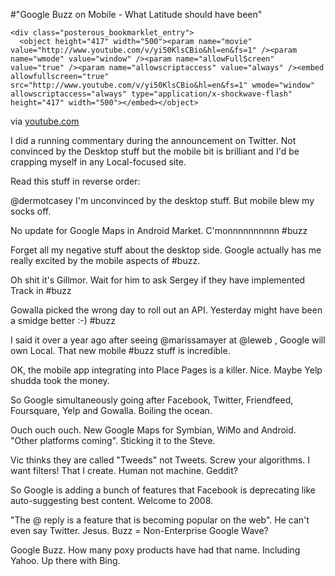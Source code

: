 #"Google Buzz on Mobile - What Latitude should have been"


    <div class="posterous_bookmarklet_entry">
      <object height="417" width="500"><param name="movie" value="http://www.youtube.com/v/yi50KlsCBio&hl=en&fs=1" /><param name="wmode" value="window" /><param name="allowFullScreen" value="true" /><param name="allowscriptaccess" value="always" /><embed allowfullscreen="true" src="http://www.youtube.com/v/yi50KlsCBio&hl=en&fs=1" wmode="window" allowscriptaccess="always" type="application/x-shockwave-flash" height="417" width="500"></embed></object>

<div class="posterous_quote_citation">via <a href="http://www.youtube.com/watch?v=yi50KlsCBio&amp;feature=player_embedded">youtube.com</a></div>
    <p>I did a running commentary during the announcement on Twitter. Not convinced by the Desktop stuff but the mobile bit is brilliant and I'd be crapping myself in any Local-focused site.
</p><p>Read this stuff in reverse order:
</p><p>@dermotcasey I'm unconvinced by the desktop stuff. But mobile blew my socks off.
</p><p>No update for Google Maps in Android Market. C'monnnnnnnnnn #buzz
</p><p>Forget all my negative stuff about the desktop side. Google actually has me really excited by the mobile aspects of #buzz.
</p><p>Oh shit it's Gillmor. Wait for him to ask Sergey if they have implemented Track in #buzz
</p><p>Gowalla picked the wrong day to roll out an API. Yesterday might have been a smidge better :-) #buzz
</p><p>I said it over a year ago after seeing @marissamayer at @leweb , Google will own Local. That new mobile #buzz stuff is incredible.
</p><p>OK, the mobile app integrating into Place Pages is a killer. Nice. Maybe Yelp shudda took the money.
</p><p>So Google simultaneously going after Facebook, Twitter, Friendfeed, Foursquare, Yelp and Gowalla. Boiling the ocean.
</p><p>Ouch ouch ouch. New Google Maps for Symbian, WiMo and Android. "Other platforms coming". Sticking it to the Steve.
</p><p>Vic thinks they are called "Tweeds" not Tweets. Screw your algorithms. I want filters! That I create. Human not machine. Geddit?
</p><p>So Google is adding a bunch of features that Facebook is deprecating like auto-suggesting best content. Welcome to 2008.
</p><p>"The @ reply is a feature that is becoming popular on the web". He can't even say Twitter. Jesus. Buzz = Non-Enterprise Google Wave?
</p><p>Google Buzz. How many poxy products have had that name. Including Yahoo. Up there with Bing.</p></div>
  